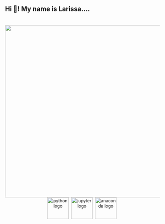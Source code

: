 <h2 align="left">Hi 👋! My name is Larissa....</h2>

###

<br clear="both">

<img align="right" height="560" src="https://media3.giphy.com/media/v1.Y2lkPTc5MGI3NjExdm82bzR1NmZ1aGJodGx0dmdpMzloN3d3bnFjYXQyazNyazh5OHlwOSZlcD12MV9pbnRlcm5hbF9naWZfYnlfaWQmY3Q9cw/HQHwvSBSy7s0AXOlWt/giphy.gif"  />

###

<div align="center">
  <img src="https://img.shields.io/badge/Python-3776AB?logo=python&logoColor=white&style=for-the-badge" height="70" alt="python logo"  />
  <img width="0" />
  
  <img src="https://img.shields.io/badge/Jupyter-F37626?logo=jupyter&logoColor=black&style=for-the-badge" height="70" alt="jupyter logo"  />
  <img width="0" />
  
  <img src="https://img.shields.io/badge/Anaconda-44A833?logo=anaconda&logoColor=white&style=for-the-badge" height="70" alt="anaconda logo"  />
   <img width="0" />
 

</div>

###
